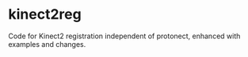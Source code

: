 # kinect2reg
Code for Kinect2 registration independent of protonect, enhanced with examples and changes. 

